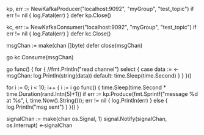 kp, err := NewKafkaProducer("localhost:9092", "myGroup", "test_topic")
if err != nil {
	log.Fatal(err)
}
defer kp.Close()

kc, err := NewKafkaConsumer("localhost:9092", "myGroup", "test_topic")
if err != nil {
	log.Fatal(err)
}
defer kc.Close()

msgChan := make(chan []byte)
defer close(msgChan)

go kc.Consume(msgChan)

go func() {
	for {
		//fmt.Println("read channel")
		select {
		case data := <-msgChan:
			log.Println(string(data))
		default:
			time.Sleep(time.Second)
		}
	}
}()

for i := 0; i < 10; i++ {
	i := i
	go func() {
		time.Sleep(time.Second * time.Duration(rand.Intn(5)+1))
		if err := kp.Produce(fmt.Sprintf("message %d at %s", i, time.Now().String())); err != nil {
			log.Println(err)
		} else {
			log.Println("msg sent")
		}
	}()
}

signalChan := make(chan os.Signal, 1)
signal.Notify(signalChan, os.Interrupt)
<-signalChan